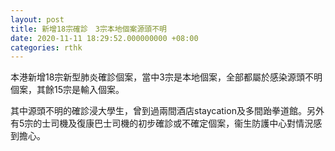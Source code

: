 ```yaml
---
layout: post
title: 新增18宗確診　3宗本地個案源頭不明
date: 2020-11-11 18:29:52.000000000 +08:00
categories: rthk
---
```


本港新增18宗新型肺炎確診個案，當中3宗是本地個案，全部都屬於感染源頭不明個案，其餘15宗是輸入個案。

其中源頭不明的確診浸大學生，曾到過兩間酒店staycation及多間跆拳道館。另外有5宗的士司機及復康巴士司機的初步確診或不確定個案，衞生防護中心對情況感到擔心。
